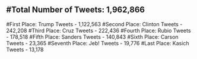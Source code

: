 #Total Number of Tweets: 1,962,866 
---
#First Place: Trump Tweets - 1,122,563
#Second Place: Clinton Tweets - 242,208
#Third Place: Cruz Tweets - 222,436
#Fourth Place: Rubio Tweets - 178,518
#Fifth Place: Sanders Tweets - 140,843
#Sixth Place: Carson Tweets - 23,365
#Seventh Place: Jeb! Tweets - 19,776
#Last Place: Kasich Tweets - 13,178
